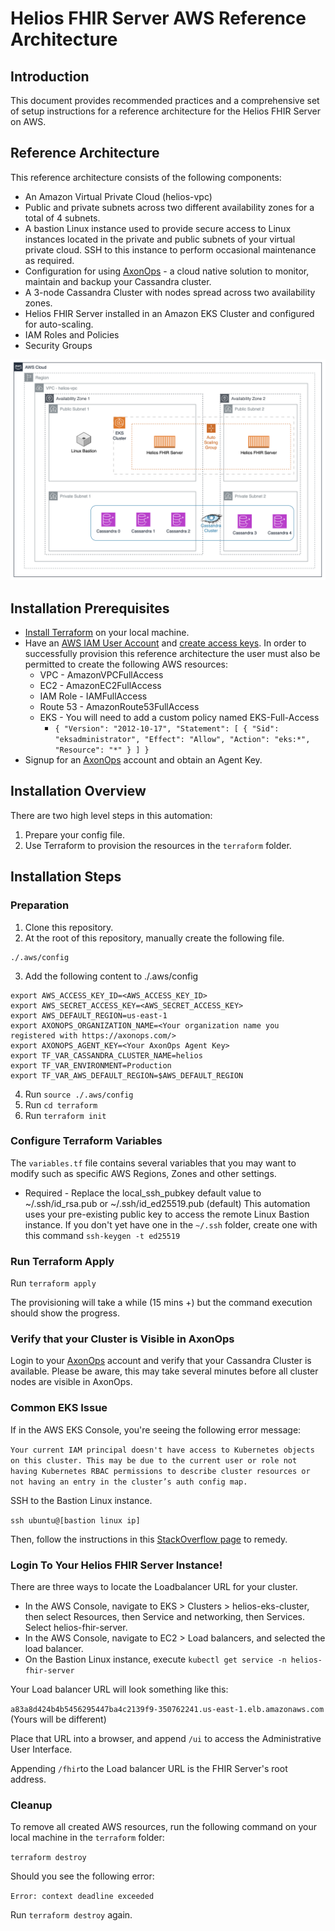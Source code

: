 # Helios FHIR Server AWS Reference Architecture

## Introduction
This document provides recommended practices and a comprehensive set of setup instructions for a reference architecture for the Helios FHIR Server on AWS.

## Reference Architecture
This reference architecture consists of the following components:
- An Amazon Virtual Private Cloud (helios-vpc)
- Public and private subnets across two different availability zones for a total of 4 subnets.
- A bastion Linux instance used to provide secure access to Linux instances located in the private and public subnets of your virtual private cloud.  SSH to this instance to perform occasional maintenance as required.
- Configuration for using [AxonOps](https://axonops.com/) - a cloud native solution to monitor, maintain and backup your Cassandra cluster.
- A 3-node Cassandra Cluster with nodes spread across two availability zones.
- Helios FHIR Server installed in an Amazon EKS Cluster and configured for auto-scaling.
- IAM Roles and Policies
- Security Groups

![Helios FHIR Server AWS Reference Architecture](hfs-aws.png)

## Installation Prerequisites

- [Install Terraform](https://developer.hashicorp.com/terraform/install) on your local machine.
- Have an [AWS IAM User Account](https://aws.amazon.com/iam) and [create access keys](https://docs.aws.amazon.com/IAM/latest/UserGuide/id_credentials_access-keys.html#Using_CreateAccessKey). In order to successfully provision this reference architecture the user must also be permitted to create the following AWS resources:
  - VPC - AmazonVPCFullAccess
  - EC2 - AmazonEC2FullAccess
  - IAM Role - IAMFullAccess
  - Route 53 - AmazonRoute53FullAccess
  - EKS - You will need to add a custom policy named EKS-Full-Access
    - `{
      "Version": "2012-10-17",
      "Statement": [
      {
      "Sid": "eksadministrator",
      "Effect": "Allow",
      "Action": "eks:*",
      "Resource": "*"
      }
      ]
      }`
- Signup for an [AxonOps](https://axonops.com/) account and obtain an Agent Key. 

## Installation Overview
There are two high level steps in this automation:

1. Prepare your config file.
2. Use Terraform to provision the resources in the `terraform` folder.

## Installation Steps

### Preparation ###
1. Clone this repository.
2. At the root of this repository, manually create the following file.
```
./.aws/config
```
3. Add the following content to ./.aws/config
```
export AWS_ACCESS_KEY_ID=<AWS_ACCESS_KEY_ID>
export AWS_SECRET_ACCESS_KEY=<AWS_SECRET_ACCESS_KEY>
export AWS_DEFAULT_REGION=us-east-1
export AXONOPS_ORGANIZATION_NAME=<Your organization name you registered with https://axonops.com/>
export AXONOPS_AGENT_KEY=<Your AxonOps Agent Key>
export TF_VAR_CASSANDRA_CLUSTER_NAME=helios
export TF_VAR_ENVIRONMENT=Production
export TF_VAR_AWS_DEFAULT_REGION=$AWS_DEFAULT_REGION
```
4. Run `source ./.aws/config`
5. Run `cd terraform`
6. Run `terraform init`

### Configure Terraform Variables ###

The `variables.tf` file contains several variables that you may want to modify such as specific AWS Regions, Zones and other settings.

- Required - Replace the local_ssh_pubkey default value to ~/.ssh/id_rsa.pub or ~/.ssh/id_ed25519.pub (default)  This automation uses your pre-existing public key to access the remote Linux Bastion instance.  If you don't yet have one in the `~/.ssh` folder, create one with this command `ssh-keygen -t ed25519`

### Run Terraform Apply ###

Run `terraform apply`

The provisioning will take a while (15 mins +) but the command execution should show the progress.

### Verify that your Cluster is Visible in AxonOps ###
Login to your [AxonOps](https://axonops.com/) account and verify that your Cassandra Cluster is available.  Please be aware, this may take several minutes before all cluster nodes are visible in AxonOps.
### Common EKS Issue ###
If in the AWS EKS Console, you're seeing the following error message:

`Your current IAM principal doesn't have access to Kubernetes objects on this cluster.
This may be due to the current user or role not having Kubernetes RBAC permissions to describe cluster resources or not having an entry in the cluster’s auth config map.`

SSH to the Bastion Linux instance.  

`ssh ubuntu@[bastion linux ip]`

Then, follow the instructions in this [StackOverflow page](https://stackoverflow.com/questions/70787520/your-current-user-or-role-does-not-have-access-to-kubernetes-objects-on-this-eks) to remedy.

### Login To Your Helios FHIR Server Instance! ###
There are three ways to locate the Loadbalancer URL for your cluster.
- In the AWS Console, navigate to EKS > Clusters > helios-eks-cluster, then select Resources, then Service and networking, then Services.  Select helios-fhir-server.
- In the AWS Console, navigate to EC2 > Load balancers, and selected the load balancer.
- On the Bastion Linux instance, execute `kubectl get service -n helios-fhir-server`

Your Load balancer URL will look something like this:

`a83a8d424b4b5456295447ba4c2139f9-350762241.us-east-1.elb.amazonaws.com` (Yours will be different)

Place that URL into a browser, and append `/ui` to access the Administrative User Interface.

Appending `/fhir`to the Load balancer URL is the FHIR Server's root address.

### Cleanup ###
To remove all created AWS resources, run the following command on your local machine in the `terraform` folder:

`terraform destroy`

Should you see the following error:

`Error: context deadline exceeded`

Run `terraform destroy` again.





